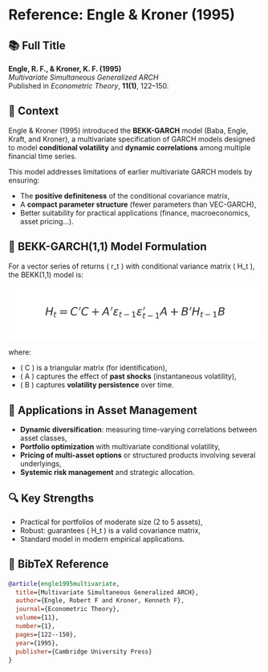 # Reference: Engle & Kroner (1995)

## 📚 Full Title
**Engle, R. F., & Kroner, K. F. (1995)**  
*Multivariate Simultaneous Generalized ARCH*  
Published in _Econometric Theory_, **11(1)**, 122–150.

## 🧠 Context

Engle & Kroner (1995) introduced the **BEKK-GARCH** model (Baba, Engle, Kraft, and Kroner), a multivariate specification of GARCH models designed to model **conditional volatility** and **dynamic correlations** among multiple financial time series.

This model addresses limitations of earlier multivariate GARCH models by ensuring:

- The **positive definiteness** of the conditional covariance matrix,
- A **compact parameter structure** (fewer parameters than VEC-GARCH),
- Better suitability for practical applications (finance, macroeconomics, asset pricing...).

## 🧮 BEKK-GARCH(1,1) Model Formulation

For a vector series of returns \( r_t \) with conditional variance matrix \( H_t \), the BEKK(1,1) model is:

![BEKK-GARCH Equation](./assets/images/bekk_equation_50.jpg)

where:
- \( C \) is a triangular matrix (for identification),
- \( A \) captures the effect of **past shocks** (instantaneous volatility),
- \( B \) captures **volatility persistence** over time.

## 💼 Applications in Asset Management

- **Dynamic diversification**: measuring time-varying correlations between asset classes,
- **Portfolio optimization** with multivariate conditional volatility,
- **Pricing of multi-asset options** or structured products involving several underlyings,
- **Systemic risk management** and strategic allocation.

## 🔍 Key Strengths

- Practical for portfolios of moderate size (2 to 5 assets),
- Robust: guarantees \( H_t \) is a valid covariance matrix,
- Standard model in modern empirical applications.

## 📎 BibTeX Reference

```bibtex
@article{engle1995multivariate,
  title={Multivariate Simultaneous Generalized ARCH},
  author={Engle, Robert F and Kroner, Kenneth F},
  journal={Econometric Theory},
  volume={11},
  number={1},
  pages={122--150},
  year={1995},
  publisher={Cambridge University Press}
}
```
